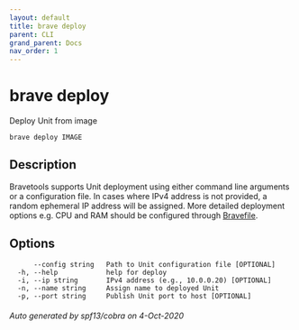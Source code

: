 ```yaml
---
layout: default
title: brave deploy
parent: CLI
grand_parent: Docs
nav_order: 1
---
```


# brave deploy

Deploy Unit from image

```
brave deploy IMAGE
```

## Description

Bravetools supports Unit deployment using either command line arguments or a configuration file.
In cases where IPv4 address is not provided, a random ephemeral IP address will be assigned. More detailed
deployment options e.g. CPU and RAM should be configured through [Bravefile](../../bravefile#service).

## Options

```
      --config string   Path to Unit configuration file [OPTIONAL]
  -h, --help            help for deploy
  -i, --ip string       IPv4 address (e.g., 10.0.0.20) [OPTIONAL]
  -n, --name string     Assign name to deployed Unit
  -p, --port string     Publish Unit port to host [OPTIONAL]
```

###### Auto generated by spf13/cobra on 4-Oct-2020
